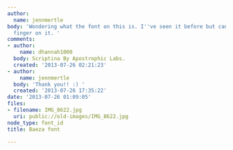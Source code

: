 ```yaml
---
author:
  name: jennmertle
body: 'Wondering what the font on this is. I''ve seen it before but can''t put my
  finger on it. '
comments:
- author:
    name: dhannah1000
  body: Scriptina By Apostrophic Labs.
  created: '2013-07-26 02:21:23'
- author:
    name: jennmertle
  body: 'Thank you!! :) '
  created: '2013-07-26 17:35:22'
date: '2013-07-26 01:09:05'
files:
- filename: IMG_8622.jpg
  uri: public://old-images/IMG_8622.jpg
node_type: font_id
title: Baeza font

---
```

